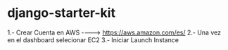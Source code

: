 # django-starter-kit

1.- Crear Cuenta en AWS ----> https://aws.amazon.com/es/
2.- Una vez en el dashboard selecionar EC2
3.- Iniciar Launch Instance
